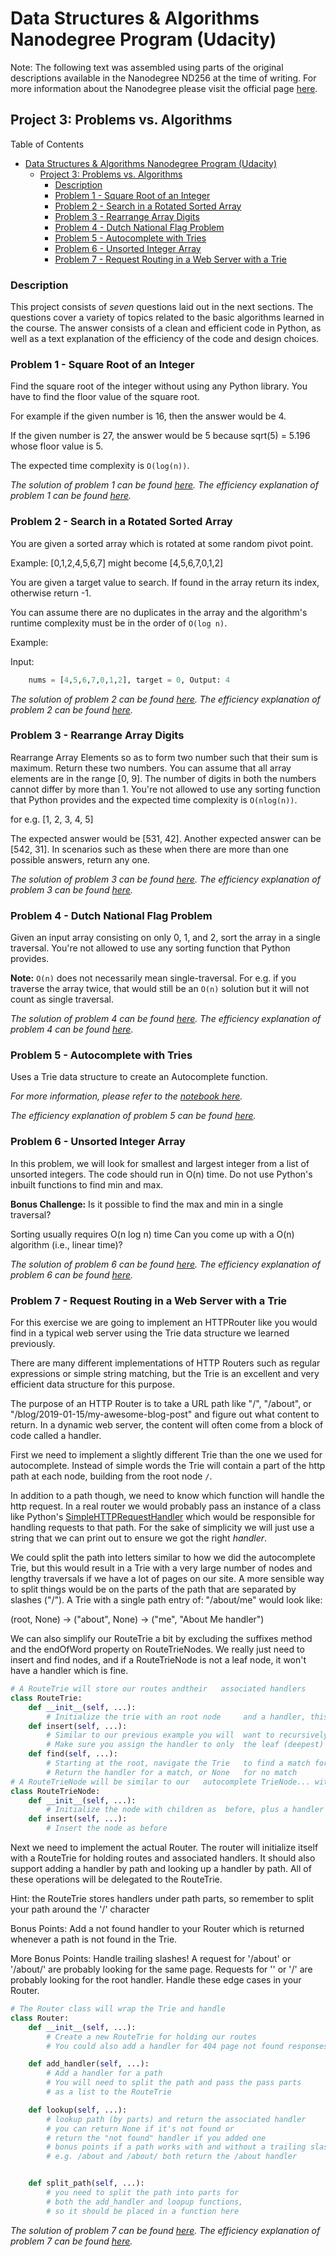 # Data Structures & Algorithms Nanodegree Program (Udacity)

Note: The following text was assembled using parts of the original descriptions available in the Nanodegree ND256 at the time of writing. For more information about the Nanodegree please visit the official page [here](https://www.udacity.com/course/data-structures-and-algorithms-nanodegree--nd256).

## Project 3: Problems vs. Algorithms

Table of Contents

- [Data Structures & Algorithms Nanodegree Program (Udacity)](#data-structures--algorithms-nanodegree-program-udacity)
  - [Project 3: Problems vs. Algorithms](#project-3-problems-vs-algorithms)
    - [Description](#description)
    - [Problem 1 - Square Root of an Integer](#problem-1---square-root-of-an-integer)
    - [Problem 2 - Search in a Rotated Sorted Array](#problem-2---search-in-a-rotated-sorted-array)
    - [Problem 3 - Rearrange Array Digits](#problem-3---rearrange-array-digits)
    - [Problem 4 - Dutch National Flag Problem](#problem-4---dutch-national-flag-problem)
    - [Problem 5 - Autocomplete with Tries](#problem-5---autocomplete-with-tries)
    - [Problem 6 - Unsorted Integer Array](#problem-6---unsorted-integer-array)
    - [Problem 7 - Request Routing in a Web Server with a Trie](#problem-7---request-routing-in-a-web-server-with-a-trie)

### Description

This project consists of *seven* questions laid out in the next sections. The questions cover a variety of topics related to the basic algorithms learned in the course. The answer consists of a clean and efficient code in Python, as well as a text explanation of the efficiency of the code and design choices.

### Problem 1 - Square Root of an Integer

Find the square root of the integer without using any Python library. You have to find the floor value of the square root.

For example if the given number is 16, then the answer would be 4.

If the given number is 27, the answer would be 5 because sqrt(5) = 5.196 whose floor value is 5.

The expected time complexity is `O(log(n))`.

_The solution of problem 1 can be found [here](https://github.com/Sabathh/data_structures_proj3/blob/master/problem_1.py)._
_The efficiency explanation of problem 1 can be found [here](https://github.com/Sabathh/data_structures_proj3/blob/master/explanation_1.md)._

### Problem 2 - Search in a Rotated Sorted Array

You are given a sorted array which is rotated at some random pivot point.

Example: [0,1,2,4,5,6,7] might become [4,5,6,7,0,1,2]

You are given a target value to search. If found in the array return its index, otherwise return -1.

You can assume there are no duplicates in the array and the algorithm's runtime complexity must be in the order of `O(log n)`.

Example:

Input:

```python
    nums = [4,5,6,7,0,1,2], target = 0, Output: 4
```

_The solution of problem 2 can be found [here](https://github.com/Sabathh/data_structures_proj3/blob/master/problem_2.py)._
_The efficiency explanation of problem 2 can be found [here](https://github.com/Sabathh/data_structures_proj3/blob/master/explanation_2.md)._

### Problem 3 - Rearrange Array Digits

Rearrange Array Elements so as to form two number such that their sum is maximum. Return these two numbers. You can assume that all array elements are in the range [0, 9]. The number of digits in both the numbers cannot differ by more than 1. You're not allowed to use any sorting function that Python provides and the expected time complexity is `O(nlog(n))`.

for e.g. [1, 2, 3, 4, 5]

The expected answer would be [531, 42]. Another expected answer can be [542, 31]. In scenarios such as these when there are more than one possible answers, return any one.

_The solution of problem 3 can be found [here](https://github.com/Sabathh/data_structures_proj3/blob/master/problem_3.py)._
_The efficiency explanation of problem 3 can be found [here](https://github.com/Sabathh/data_structures_proj3/blob/master/explanation_3.md)._

### Problem 4 - Dutch National Flag Problem

Given an input array consisting on only 0, 1, and 2, sort the array in a single traversal. You're not allowed to use any sorting function that Python provides.

**Note:** `O(n)` does not necessarily mean single-traversal. For e.g. if you traverse the array twice, that would still be an `O(n)` solution but it will not count as single traversal.

_The solution of problem 4 can be found [here](https://github.com/Sabathh/data_structures_proj3/blob/master/problem_4.py)._
_The efficiency explanation of problem 4 can be found [here](https://github.com/Sabathh/data_structures_proj3/blob/master/explanation_4.md)._

### Problem 5 - Autocomplete with Tries

Uses a Trie data structure to create an Autocomplete function.

_For more information, please refer to the [notebook here](https://github.com/Sabathh/data_structures_proj3/blob/master/problem_5.ipynb)._

_The efficiency explanation of problem 5 can be found [here](https://github.com/Sabathh/data_structures_proj3/blob/master/explanation_5.md)._

### Problem 6 - Unsorted Integer Array

In this problem, we will look for smallest and largest integer from a list of unsorted integers. The code should run in O(n) time. Do not use Python's inbuilt functions to find min and max.

**Bonus Challenge:** Is it possible to find the max and min in a single traversal?

Sorting usually requires O(n log n) time Can you come up with a O(n) algorithm (i.e., linear time)?

_The solution of problem 6 can be found [here](https://github.com/Sabathh/data_structures_proj3/blob/master/problem_6.py)._
_The efficiency explanation of problem 6 can be found [here](https://github.com/Sabathh/data_structures_proj3/blob/master/explanation_6.md)._

### Problem 7 - Request Routing in a Web Server with a Trie

For this exercise we are going to implement an HTTPRouter like you would find in a typical web server using the Trie data structure we learned previously.

There are many different implementations of HTTP Routers such as regular expressions or simple string matching, but the Trie is an excellent and very efficient data structure for this purpose.

The purpose of an HTTP Router is to take a URL path like "/", "/about", or "/blog/2019-01-15/my-awesome-blog-post" and figure out what content to return. In a dynamic web server, the content will often come from a block of code called a handler.

First we need to implement a slightly different Trie than the one we used for autocomplete. Instead of simple words the Trie will contain a part of the http path at each node, building from the root node `/`.

In addition to a path though, we need to know which function will handle the http request. In a real router we would probably pass an instance of a class like Python's [SimpleHTTPRequestHandler](https://docs.python.org/3/library/http.server.html#http.server.SimpleHTTPRequestHandler) which would be responsible for handling requests to that path. For the sake of simplicity we will just use a string that we can print out to ensure we got the right _handler_.

We could split the path into letters similar to how we did the autocomplete Trie, but this would result in a Trie with a very large number of nodes and lengthy traversals if we have a lot of pages on our site. A more sensible way to split things would be on the parts of the path that are separated by slashes ("/"). A Trie with a single path entry of: "/about/me" would look like:

(root, None) -> ("about", None) -> ("me", "About Me handler")

We can also simplify our RouteTrie a bit by excluding the suffixes method and the endOfWord property on RouteTrieNodes. We really just need to insert and find nodes, and if a RouteTrieNode is not a leaf node, it won't have a handler which is fine.

```python
# A RouteTrie will store our routes andtheir   associated handlers
class RouteTrie:
    def __init__(self, ...):
        # Initialize the trie with an root node     and a handler, this is the root path or     home page node
    def insert(self, ...):
        # Similar to our previous example you will  want to recursively add nodes
        # Make sure you assign the handler to only  the leaf (deepest) node of this path
    def find(self, ...):
        # Starting at the root, navigate the Trie   to find a match for this path
        # Return the handler for a match, or None   for no match
# A RouteTrieNode will be similar to our   autocomplete TrieNode... with one additional  element, a handler.
class RouteTrieNode:
    def __init__(self, ...):
        # Initialize the node with children as  before, plus a handler
    def insert(self, ...):
        # Insert the node as before
```

Next we need to implement the actual Router. The router will initialize itself with a RouteTrie for holding routes and associated handlers. It should also support adding a handler by path and looking up a handler by path. All of these operations will be delegated to the RouteTrie.

Hint: the RouteTrie stores handlers under path parts, so remember to split your path around the '/' character

Bonus Points: Add a not found handler to your Router which is returned whenever a path is not found in the Trie.

More Bonus Points: Handle trailing slashes! A request for '/about' or '/about/' are probably looking for the same page. Requests for '' or '/' are probably looking for the root handler. Handle these edge cases in your Router.

```python
# The Router class will wrap the Trie and handle 
class Router:
    def __init__(self, ...):
        # Create a new RouteTrie for holding our routes
        # You could also add a handler for 404 page not found responses as well!

    def add_handler(self, ...):
        # Add a handler for a path
        # You will need to split the path and pass the pass parts
        # as a list to the RouteTrie

    def lookup(self, ...):
        # lookup path (by parts) and return the associated handler
        # you can return None if it's not found or
        # return the "not found" handler if you added one
        # bonus points if a path works with and without a trailing slash
        # e.g. /about and /about/ both return the /about handler


    def split_path(self, ...):
        # you need to split the path into parts for 
        # both the add_handler and loopup functions,
        # so it should be placed in a function here
```

_The solution of problem 7 can be found [here](https://github.com/Sabathh/data_structures_proj3/blob/master/problem_7.py)._
_The efficiency explanation of problem 7 can be found [here](https://github.com/Sabathh/data_structures_proj3/blob/master/explanation_7.md)._
